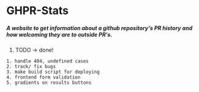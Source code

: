 # GHPR-Stats
##### A website to get information about a github repository's PR history and how welcoming they are to outside PR's.

1. TODO -> done!
``` 
1. handle 404, undefined cases
2. track/ fix bugs
3. make build script for deploying
4. frontend form validation
5. gradients on results buttons
```

